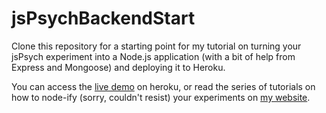 # jsPsychBackendStart
Clone this repository for a starting point for my tutorial on turning your jsPsych experiment into a 
Node.js application (with a bit of help from Express and Mongoose) and deploying it to Heroku. 

You can access the <a href = "https://floating-oasis-6903.herokuapp.com" target = "new"> live demo</a> on heroku, or read the series of tutorials on how to node-ify (sorry, couldn't resist) your experiments on <a href = "http://web-psychometrics.com/tutorial1.html" target = "new">my website</a>.
